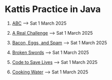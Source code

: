 # Kattis Practice in Java 

1. [ABC](https://open.kattis.com/problems/abc) --> Sat 1 March 2025

2. [A Real Challenge](https://open.kattis.com/problems/areal) --> Sat 1 March 2025

3. [Bacon, Eggs, and Spam](https://open.kattis.com/problems/baconeggsandspam) --> Sat 1 March 2025

4. [Broken Swords](https://open.kattis.com/problems/brokenswords) --> Sat 1 March 2025

5. [Code to Save Lives](https://open.kattis.com/problems/codetosavelives) --> Sat 1 March 2025 

6. [Cooking Water](https://open.kattis.com/problems/cookingwater) --> Sat 1 March 2025 